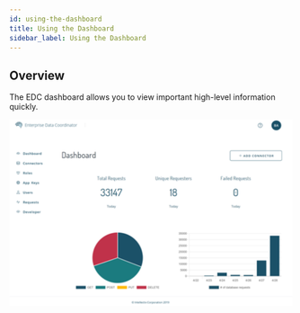 ```yaml
---
id: using-the-dashboard
title: Using the Dashboard
sidebar_label: Using the Dashboard
---
```


## Overview

The EDC dashboard allows you to view important high-level information quickly.  

![Dashboard](/docs/assets/dashboard.PNG "Logo Title Text 1")
